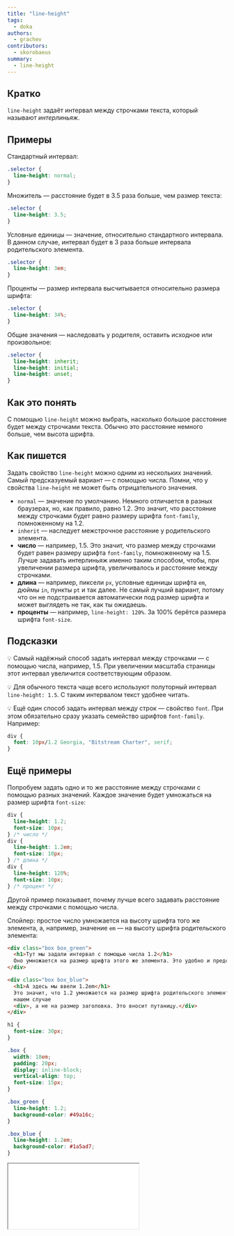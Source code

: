 ```yaml
---
title: "line-height"
tags:
  - doka
authors:
  - grachev
contributors:
  - skorobaeus
summary:
  - line-height
---
```


## Кратко

`line-height` задаёт интервал между строчками текста, который называют _интерлиньяж_.

## Примеры

Стандартный интервал:

```css
.selector {
  line-height: normal;
}
```

Множитель — расстояние будет в 3.5 раза больше, чем размер текста:

```css
.selector {
  line-height: 3.5;
}
```

Условные единицы — значение, относительно стандартного интервала.
В данном случае, интервал будет в 3 раза больше интервала родительского элемента.

```css
.selector {
  line-height: 3em;
}
```

Проценты — размер интервала высчитывается относительно размера шрифта:

```css
.selector {
  line-height: 34%;
}
```

Общие значения — наследовать у родителя, оставить исходное или произвольное:

```css
.selector {
  line-height: inherit;
  line-height: initial;
  line-height: unset;
}
```

## Как это понять

С помощью `line-height` можно выбрать, насколько большое расстояние будет между строчками текста. Обычно это расстояние немного больше, чем высота шрифта.

## Как пишется

Задать свойство `line-height` можно одним из нескольких значений. Самый предсказуемый вариант — с помощью числа. Помни, что у свойства `line-height` не может быть отрицательного значения.

- `normal` — значение по умолчанию. Немного отличается в разных браузерах, но, как правило, равно 1.2. Это значит, что расстояние между строчками будет равно размеру шрифта `font-family`, помноженному на 1.2.
- `inherit` — наследует межстрочное расстояние у родительского элемента.
- **число** — например, 1.5. Это значит, что размер между строчками будет равен размеру шрифта `font-family`, помноженному на 1.5. Лучше задавать интерлиньяж именно таким способом, чтобы, при увеличении размера шрифта, увеличивалось и расстояние между строчками.
- **длина** — например, пиксели `px`, условные единицы шрифта `em`, дюймы `in`, пункты `pt` и так далее. Не самый лучший вариант, потому что он не подстраивается автоматически под размер шрифта и может выглядеть не так, как ты ожидаешь.
- **проценты** — например, `line-height: 120%`. За 100% берётся размера шрифта `font-size`.

## Подсказки

💡 Самый надёжный способ задать интервал между строчками — с помощью числа, например, 1.5. При увеличении масштаба страницы этот интервал увеличится соответствующим образом.

💡 Для обычного текста чаще всего используют полуторный интервал `line-height: 1.5`. С таким интервалом текст удобнее читать.

💡 Ещё один способ задать интервал между строк — свойство `font`. При этом обязательно сразу указать семейство шрифтов `font-family`. Например:

```css
div {
  font: 10px/1.2 Georgia, "Bitstream Charter", serif;
}
```

## Ещё примеры

Попробуем задать одно и то же расстояние между строчками с помощью разных значений. Каждое значение будет умножаться на размер шрифта `font-size`:

```css
div {
  line-height: 1.2;
  font-size: 10px;
} /* число */
div {
  line-height: 1.2em;
  font-size: 10px;
} /* длина */
div {
  line-height: 120%;
  font-size: 10px;
} /* процент */
```

Другой пример показывает, почему лучше всего задавать расстояние между строчками с помощью числа.

Спойлер: простое число умножается на высоту шрифта того же элемента, а, например, значение `em` — на высоту шрифта родительского элемента:

```html
<div class="box box_green">
  <h1>Тут мы задали интервал с помощью числа 1.2</h1>
  Оно умножается на размер шрифта этого же элемента. Это удобно и предсказуемо.
</div>

<div class="box box_blue">
  <h1>А здесь мы ввели 1.2em</h1>
  Это значит, что 1.2 умножается на размер шрифта родительского элемента, в
  нашем случае
  <div>, а не на размер заголовка. Это вносит путаницу.</div>
</div>
```

```css
h1 {
  font-size: 30px;
}

.box {
  width: 18em;
  padding: 20px;
  display: inline-block;
  vertical-align: top;
  font-size: 15px;
}

.box_green {
  line-height: 1.2;
  background-color: #49a16c;
}

.box_blue {
  line-height: 1.2em;
  background-color: #1a5ad7;
}
```

<iframe title="Высота строки" src="demos/line-height.html"></iframe>
